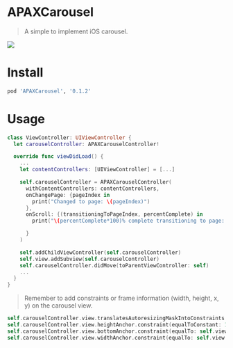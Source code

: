 # APAXCarousel
> A simple to implement iOS carousel.

![](https://github.com/joegesualdo/APAXCarousel/raw/master/APAXCarousel_demo.gif)

# Install
```ruby
pod 'APAXCarousel', '0.1.2'
```

# Usage
```swift
class ViewController: UIViewController {
  let carouselController: APAXCarouselController!

  override func viewDidLoad() {
    ...
    let contentControllers: [UIViewController] = [...]

    self.carouselController = APAXCarouselController(
      withContentControllers: contentControllers,
      onChangePage: {pageIndex in
        print("Changed to page: \(pageIndex)")
      },
      onScroll: {(transitioningToPageIndex, percentComplete) in
        print("\(percentComplete*100)% complete transitioning to page: \(transitioningToPageIndex)")

      }
    )

    self.addChildViewController(self.carouselController)
    self.view.addSubview(self.carouselController)
    self.carouselController.didMove(toParentViewController: self)
    ...
  }
}
```
> Remember to add constraints or frame information (width, height, x, y) on the carousel view.

```swift
self.carouselController.view.translatesAutoresizingMaskIntoConstraints = false;
self.carouselController.view.heightAnchor.constraint(equalToConstant: 100).isActive = true
self.carouselController.view.bottomAnchor.constraint(equalTo: self.view.bottomAnchor).isActive = true
self.carouselController.view.widthAnchor.constraint(equalTo: self.view.widthAnchor).isActive = true
```

